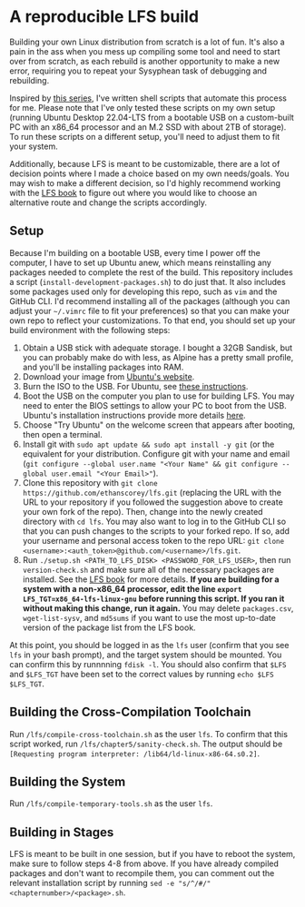 # A reproducible LFS build
Building your own Linux distribution from scratch is a lot of fun. It's also a pain in the ass when you mess up compiling some tool and need to start over from scratch, as each rebuild is another opportunity to make a new error, requiring you to repeat your Sysyphean task of debugging and rebuilding.

Inspired by [this series](https://www.youtube.com/watch?v=IXA0GNTLf_Q), I've written shell scripts that automate this process for me. Please note that I've only tested these scripts on my own setup (running Ubuntu Desktop 22.04-LTS from a bootable USB on a custom-built PC with an x86\_64 processor and an M.2 SSD with about 2TB of storage). To run these scripts on a different setup, you'll need to adjust them to fit your system.

Additionally, because LFS is meant to be customizable, there are a lot of decision points where I made a choice based on my own needs/goals. You may wish to make a different decision, so I'd highly recommend working with the [LFS book](https://www.linuxfromscratch.org/lfs/view/stable/index.html) to figure out where you would like to choose an alternative route and change the scripts accordingly.

## Setup
Because I'm building on a bootable USB, every time I power off the computer, I have to set up Ubuntu anew, which means reinstalling any packages needed to complete the rest of the build. This repository includes a script (`install-development-packages.sh`) to do just that. It also includes some packages used only for developing this repo, such as `vim` and the GitHub CLI. I'd recommend installing all of the packages (although you can adjust your `~/.vimrc` file to fit your preferences) so that you can make your own repo to reflect your customizations. To that end, you should set up your build environment with the following steps:
  1. Obtain a USB stick with adequate storage. I bought a 32GB Sandisk, but you can probably make do with less, as Alpine has a pretty small profile, and you'll be installing packages into RAM.
  2. Download your image from [Ubuntu's website](https://ubuntu.com/download/desktop).
  3. Burn the ISO to the USB. For Ubuntu, see [these instructions](https://ubuntu.com/tutorials/install-ubuntu-desktop#3-create-a-bootable-usb-stick).
  4. Boot the USB on the computer you plan to use for building LFS. You may need to enter the BIOS settings to allow your PC to boot from the USB. Ubuntu's installation instructions provide more details [here](https://ubuntu.com/tutorials/install-ubuntu-desktop#4-boot-from-usb-flash-drive).
  5. Choose "Try Ubuntu" on the welcome screen that appears after booting, then open a terminal.
  6. Install git with `sudo apt update && sudo apt install -y git` (or the equivalent for your distribution. Configure git with your name and email (`git configure --global user.name "<Your Name" && git configure --global user.email "<Your Email>"`).
  7. Clone this repository with `git clone https://github.com/ethanscorey/lfs.git` (replacing the URL with the URL to your repository if you followed the suggestion above to create your own fork of the repo). Then, change into the newly created directory with `cd lfs`. You may also want to log in to the GitHub CLI so that you can push changes to the scripts to your forked repo. If so, add your username and personal access token to the repo URL: `git clone <username>:<auth_token>@github.com/<username>/lfs.git`.
  8. Run `./setup.sh <PATH_TO_LFS_DISK> <PASSWORD_FOR_LFS_USER>`, then run `version-check.sh` and make sure all of the necessary packages are installed. See the [LFS book](https://www.linuxfromscratch.org/lfs/view/stable/chapter02/hostreqs.html) for more details. **If you are building for a system with a non-x86_64 processor, edit the line `export LFS_TGT=x86_64-lfs-linux-gnu` before running this script. If you ran it without making this change, run it again.** You may delete `packages.csv`, `wget-list-sysv`, and `md5sums` if you want to use the most up-to-date version of the package list from the LFS book.

At this point, you should be logged in as the `lfs` user (confirm that you see `lfs` in your bash prompt), and the target system should be mounted. You can confirm this by runnnning `fdisk -l`. You should also confirm that `$LFS` and `$LFS_TGT` have been set to the correct values by running `echo $LFS $LFS_TGT`. 

## Building the Cross-Compilation Toolchain
Run `/lfs/compile-cross-toolchain.sh` as the user `lfs`. To confirm that this script worked, run `/lfs/chapter5/sanity-check.sh`. The output should be `[Requesting program interpreter: /lib64/ld-linux-x86-64.s0.2]`.

## Building the System
Run `/lfs/compile-temporary-tools.sh` as the user `lfs`.

## Building in Stages
LFS is meant to be built in one session, but if you have to reboot the system, make sure to follow steps 4-8 from above. If you have already compiled packages and don't want to recompile them, you can comment out the relevant installation script by running `sed -e "s/^/#/" <chapternumber>/<package>.sh`.
